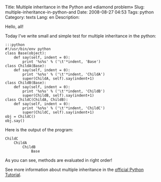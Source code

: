 Title: Multiple inheritance in the Python and «diamond problem»
Slug: multiple-inheritance-in-python-and
Date: 2008-08-27 04:53
Tags: python
Category: texts
Lang: en
Description: 

Hello, all!

Today I've write small and simple test for multiple inheritance in the python:

    :::python
    #!/usr/bin/env python
    class Base(object):
        def say(self, indent = 0):
            print '%s%s' % ('\t'*indent, 'Base')
    class ChildA(Base):
        def say(self, indent = 0):
            print '%s%s' % ('\t'*indent, 'ChildA')
            super(ChildA, self).say(indent+1)
    class ChildB(Base):
        def say(self, indent = 0):
            print '%s%s' % ('\t'*indent, 'ChildB')
            super(ChildB, self).say(indent+1)
    class ChildC(ChildA, ChildB):
        def say(self, indent = 0):
            print '%s%s' % ('\t'*indent, 'ChildC')
            super(ChildC, self).say(indent+1)
    obj = ChildC()
    obj.say()


Here is the output of the program:

    ChildC
        ChildA
            ChildB
                Base

As you can see, methods are evaluated in right order!

See more information about multiple inheritance in the [official Python Tutorial][1].

   [1]: http://docs.python.org/tut/node11.html#SECTION0011510000000000000000
